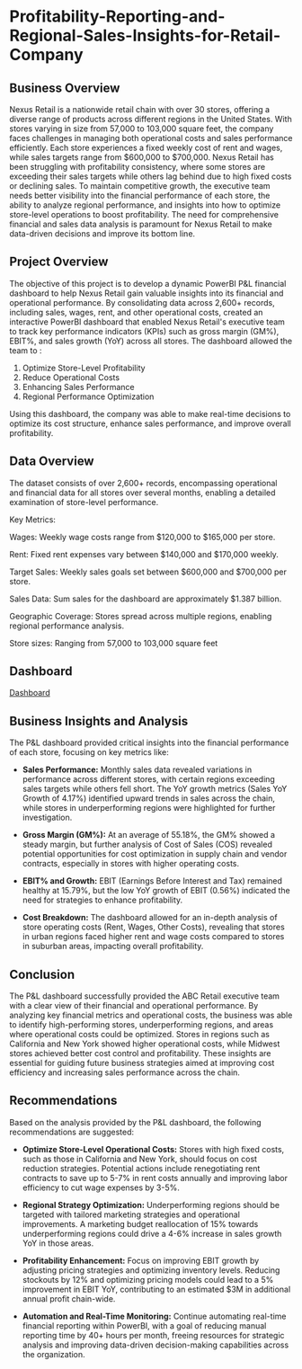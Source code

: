 # Profitability-Reporting-and-Regional-Sales-Insights-for-Retail-Company

## Business Overview
Nexus Retail is a nationwide retail chain with over 30 stores, offering a diverse range of products across different regions in the United States. With stores varying in size from 57,000 to 103,000 square feet, the company faces challenges in managing both operational costs and sales performance efficiently. Each store experiences a fixed weekly cost of rent and wages, while sales targets range from $600,000 to $700,000. Nexus Retail has been struggling with profitability consistency, where some stores are exceeding their sales targets while others lag behind due to high fixed costs or declining sales. To maintain competitive growth, the executive team needs better visibility into the financial performance of each store, the ability to analyze regional performance, and insights into how to optimize store-level operations to boost profitability. The need for comprehensive financial and sales data analysis is paramount for Nexus Retail to make data-driven decisions and improve its bottom line.

## Project Overview
The objective of this project is to develop a dynamic PowerBI P&L financial dashboard to help Nexus Retail gain valuable insights into its financial and operational performance. By consolidating data across 2,600+ records, including sales, wages, rent, and other operational costs, created an interactive PowerBI dashboard that enabled Nexus Retail's executive team to track key performance indicators (KPIs) such as gross margin (GM%), EBIT%, and sales growth (YoY) across all stores. The dashboard allowed the team to :
1. Optimize Store-Level Profitability
2. Reduce Operational Costs
3. Enhancing Sales Performance
4. Regional Performance Optimization

Using this dashboard, the company was able to make real-time decisions to optimize its cost structure, enhance sales performance, and improve overall profitability.

## Data Overview
The dataset consists of over 2,600+ records, encompassing operational and financial data for all stores over several months, enabling a detailed examination of store-level performance.

Key Metrics:

Wages: Weekly wage costs range from $120,000 to $165,000 per store.

Rent: Fixed rent expenses vary between $140,000 and $170,000 weekly.

Target Sales: Weekly sales goals set between $600,000 and $700,000 per store.

Sales Data: Sum sales for the dashboard are approximately $1.387 billion.

Geographic Coverage: Stores spread across multiple regions, enabling regional performance analysis.

Store sizes: Ranging from 57,000 to 103,000 square feet

## Dashboard

[Dashboard]()

## Business Insights and Analysis
The P&L dashboard provided critical insights into the financial performance of each store, focusing on key metrics like:

* **Sales Performance:** Monthly sales data revealed variations in performance across different stores, with certain regions exceeding sales targets while others fell short. The YoY growth metrics (Sales YoY Growth of 4.17%) identified upward trends in sales across the chain, while stores in underperforming regions were highlighted for further investigation.

* **Gross Margin (GM%):** At an average of 55.18%, the GM% showed a steady margin, but further analysis of Cost of Sales (COS) revealed potential opportunities for cost optimization in supply chain and vendor contracts, especially in stores with higher operating costs.

* **EBIT% and Growth:** EBIT (Earnings Before Interest and Tax) remained healthy at 15.79%, but the low YoY growth of EBIT (0.56%) indicated the need for strategies to enhance profitability.

* **Cost Breakdown:** The dashboard allowed for an in-depth analysis of store operating costs (Rent, Wages, Other Costs), revealing that stores in urban regions faced higher rent and wage costs compared to stores in suburban areas, impacting overall profitability.

## Conclusion
The P&L dashboard successfully provided the ABC Retail executive team with a clear view of their financial and operational performance. By analyzing key financial metrics and operational costs, the business was able to identify high-performing stores, underperforming regions, and areas where operational costs could be optimized. Stores in regions such as California and New York showed higher operational costs, while Midwest stores achieved better cost control and profitability. These insights are essential for guiding future business strategies aimed at improving cost efficiency and increasing sales performance across the chain.

## Recommendations
Based on the analysis provided by the P&L dashboard, the following recommendations are suggested:

* **Optimize Store-Level Operational Costs:** Stores with high fixed costs, such as those in California and New York, should focus on cost reduction strategies. Potential actions include renegotiating rent contracts to save up to 5-7% in rent costs annually and improving labor efficiency to cut wage expenses by 3-5%.

* **Regional Strategy Optimization:** Underperforming regions should be targeted with tailored marketing strategies and operational improvements. A marketing budget reallocation of 15% towards underperforming regions could drive a 4-6% increase in sales growth YoY in those areas.

* **Profitability Enhancement:** Focus on improving EBIT growth by adjusting pricing strategies and optimizing inventory levels. Reducing stockouts by 12% and optimizing pricing models could lead to a 5% improvement in EBIT YoY, contributing to an estimated $3M in additional annual profit chain-wide.

* **Automation and Real-Time Monitoring:** Continue automating real-time financial reporting within PowerBI, with a goal of reducing manual reporting time by 40+ hours per month, freeing resources for strategic analysis and improving data-driven decision-making capabilities across the organization.

